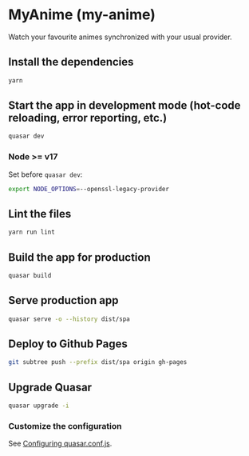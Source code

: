 # MyAnime (my-anime)

Watch your favourite animes synchronized with your usual provider.

## Install the dependencies

```bash
yarn
```

## Start the app in development mode (hot-code reloading, error reporting, etc.)

```bash
quasar dev
```

### Node >= v17

Set before `quasar dev`:

```bash
export NODE_OPTIONS=--openssl-legacy-provider
```

## Lint the files

```bash
yarn run lint
```

## Build the app for production

```bash
quasar build
```

## Serve production app

```bash
quasar serve -o --history dist/spa
```

## Deploy to Github Pages

```sh
git subtree push --prefix dist/spa origin gh-pages
```

## Upgrade Quasar

```bash
quasar upgrade -i
```

### Customize the configuration

See [Configuring quasar.conf.js](https://quasar.dev/quasar-cli/quasar-conf-js).
